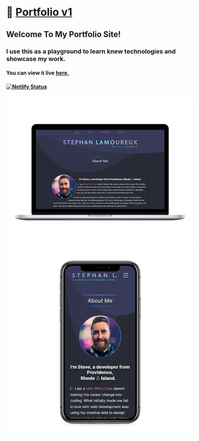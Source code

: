 # 🔗 [Portfolio v1](https://stephanlamoureux.github.io/vwc-capstone/)

## Welcome To My Portfolio Site! 

### I use this as a playground to learn knew technologies and showcase my work.

#### You can view it live <a href="https://stephanlamoureux.github.io/vwc-capstone/">here.</a>

#### [![Netlify Status](https://api.netlify.com/api/v1/badges/a19fb031-1095-4149-84a8-7daffcc71542/deploy-status)](https://app.netlify.com/sites/stephanlamoureux/deploys)
<div align="center">
<img src="/assets/images/screenshots/laptop-mockup.png" alt="Portfolio mockup on laptops">
<img src="/assets/images/screenshots/iphone-mockup.png" alt="Portfolio mockup on iphone">
</div>

